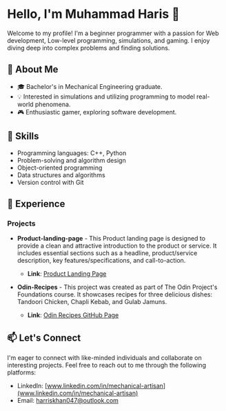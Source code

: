 # Hello, I'm Muhammad Haris 👋

Welcome to my profile! I'm a beginner programmer with a passion for  Web development, Low-level programming, simulations, and gaming. I enjoy diving deep into complex problems and finding solutions.

## 🌱 About Me

- 🎓 Bachelor's in Mechanical Engineering graduate. 
- 💡 Interested in simulations and utilizing programming to model real-world phenomena.
- 🎮 Enthusiastic gamer, exploring software development.

## 🚀 Skills

- Programming languages: C++, Python
- Problem-solving and algorithm design
- Object-oriented programming
- Data structures and algorithms
- Version control with Git

## 💼 Experience

### Projects

- **Product-landing-page** - This Product landing page is designed to provide a clean and attractive introduction to the product or service. It includes essential sections such as a headline, product/service description, key features/specifications, and call-to-action.
   - **Link**: [Product Landing Page](https://headlessnode.github.io/product-landing-page/)

- **Odin-Recipes** - This project was created as part of The Odin Project's Foundations course. It showcases recipes for three delicious dishes: Tandoori Chicken, Chapli Kebab, and Gulab Jamuns.

   - **Link**: [Odin Recipes GitHub Page](https://headlessnode.github.io/Odin-recipes/index.html)

## 📫 Let's Connect

I'm eager to connect with like-minded individuals and collaborate on interesting projects. Feel free to reach out to me through the following platforms:

- LinkedIn: [www.linkedin.com/in/mechanical-artisan](www.linkedin.com/in/mechanical-artisan)
- Email: harriskhan047@outlook.com
